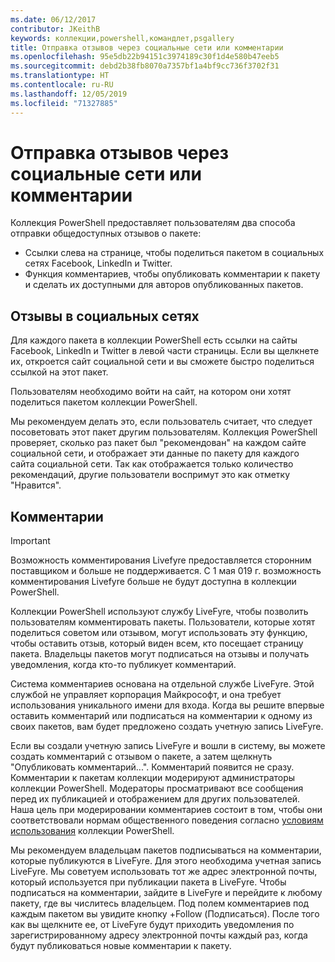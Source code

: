 ```yaml
---
ms.date: 06/12/2017
contributor: JKeithB
keywords: коллекции,powershell,командлет,psgallery
title: Отправка отзывов через социальные сети или комментарии
ms.openlocfilehash: 95e5db22b94151c3974189c30f1d4e580b47eeb5
ms.sourcegitcommit: debd2b38fb8070a7357bf1a4bf9cc736f3702f31
ms.translationtype: HT
ms.contentlocale: ru-RU
ms.lasthandoff: 12/05/2019
ms.locfileid: "71327885"
---
```

# <a name="providing-feedback-via-social-media-or-comments"></a>Отправка отзывов через социальные сети или комментарии

Коллекция PowerShell предоставляет пользователям два способа отправки общедоступных отзывов о пакете:

- Ссылки слева на странице, чтобы поделиться пакетом в социальных сетях Facebook, LinkedIn и Twitter.
- Функция комментариев, чтобы опубликовать комментарии к пакету и сделать их доступными для авторов опубликованных пакетов.

## <a name="social-media-feedback"></a>Отзывы в социальных сетях

Для каждого пакета в коллекции PowerShell есть ссылки на сайты Facebook, LinkedIn и Twitter в левой части страницы.
Если вы щелкнете их, откроется сайт социальной сети и вы сможете быстро поделиться ссылкой на этот пакет.

Пользователям необходимо войти на сайт, на котором они хотят поделиться пакетом коллекции PowerShell.

Мы рекомендуем делать это, если пользователь считает, что следует посоветовать этот пакет другим пользователям.
Коллекция PowerShell проверяет, сколько раз пакет был "рекомендован" на каждом сайте социальной сети, и отображает эти данные по пакету для каждого сайта социальной сети.
Так как отображается только количество рекомендаций, другие пользователи воспримут это как отметку "Нравится".

## <a name="comments"></a>Комментарии

> [!IMPORTANT]
> Возможность комментирования Livefyre предоставляется сторонним поставщиком и больше не поддерживается.
> С 1 мая 019 г. возможность комментирования Livefyre больше не будут доступна в коллекции PowerShell. 

Коллекции PowerShell используют службу LiveFyre, чтобы позволить пользователям комментировать пакеты.
Пользователи, которые хотят поделиться советом или отзывом, могут использовать эту функцию, чтобы оставить отзыв, который виден всем, кто посещает страницу пакета.
Владельцы пакетов могут подписаться на отзывы и получать уведомления, когда кто-то публикует комментарий.

Система комментариев основана на отдельной службе LiveFyre. Этой службой не управляет корпорация Майкрософт, и она требует использования уникального имени для входа.
Когда вы решите впервые оставить комментарий или подписаться на комментарии к одному из своих пакетов, вам будет предложено создать учетную запись LiveFyre.

Если вы создали учетную запись LiveFyre и вошли в систему, вы можете создать комментарий с отзывом о пакете, а затем щелкнуть "Опубликовать комментарий...". Комментарий появится не сразу.
Комментарии к пакетам коллекции модерируют администраторы коллекции PowerShell. Модераторы просматривают все сообщения перед их публикацией и отображением для других пользователей.
Наша цель при модерировании комментариев состоит в том, чтобы они соответствовали нормам общественного поведения согласно [условиям использования](https://www.powershellgallery.com/policies/Terms) коллекции PowerShell.

Мы рекомендуем владельцам пакетов подписываться на комментарии, которые публикуются в LiveFyre.
Для этого необходима учетная запись LiveFyre. Мы советуем использовать тот же адрес электронной почты, который используется при публикации пакета в LiveFyre.
Чтобы подписаться на комментарии, зайдите в LiveFyre и перейдите к любому пакету, где вы числитесь владельцем.
Под полем комментариев под каждым пакетом вы увидите кнопку +Follow (Подписаться).
После того как вы щелкните ее, от LiveFyre будут приходить уведомления по зарегистрированному адресу электронной почты каждый раз, когда будут публиковаться новые комментарии к пакету.

